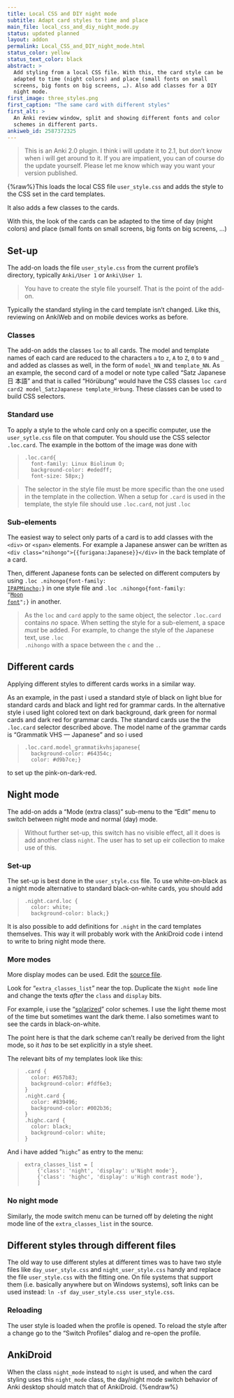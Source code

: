 ```yaml
---
title: Local CSS and DIY night mode
subtitle: Adapt card styles to time and place
main_file: local_css_and_diy_night_mode.py
status: updated planned
layout: addon
permalink: Local_CSS_and_DIY_night_mode.html
status_color: yellow
status_text_color: black
abstract: >
  Add styling from a local CSS file. With this, the card style can be
  adapted to time (night colors) and place (small fonts on small
  screens, big fonts on big screens, …). Also add classes for a DIY
  night mode.
first_image: three_styles.png
first_caption: "The same card with different styles"
first_alt: >
  An Anki review window, split and showing different fonts and color
  schemes in different parts.
ankiweb_id: 2587372325
---
```


<blockquote class="nb">This is an Anki 2.0 plugin. I think i will
update it to 2.1, but don’t know when i will get around to it. If you
are impatient, you can of course do the update yourself. Please let me
know which way you want your version published.</blockquote>


{%raw%}This loads the local CSS file `user_style.css` and adds the style to
the CSS set in the card templates.

It also adds a few classes to the cards.

With this, the look of the cards can be adapted to the time of day
(night colors) and place (small fonts on small screens, big fonts on
big screens, …)

## Set-up

The add-on loads the file `user_style.css` from the current profile’s
directory, typically `Anki/User 1` or `Anki\User 1`.

<blockquote class="nb">You have to create the style file yourself. That is the point of the add-on.</blockquote>

Typically the standard styling in the card template isn’t
changed. Like this, reviewing on AnkiWeb and on mobile devices works
as before.

### Classes

The add-on adds the classes `loc` to all cards. The model and template
names of each card are reduced to the characters `a` to `z`, `A` to
`Z`, `0` to `9` and `_` and added as classes as well, in the form of
`model_NN` and `template_NN`. As an example, the second card of a
model or note type called <q lang="de">Satz Japanese <span lang="ja">日
本語</span></q> and that is called <q lang="de">Hörübung</q> would
have the CSS classes `loc card card2 model_SatzJapanese
template_Hrbung`. These classes can be used to build CSS selectors.

### Standard use

To apply a style to the whole card only on a specific computer, use the
`user_sytle.css` file on that computer. You should use the CSS selector
`.loc.card`. The example in the bottom of the image was done with
<blockquote><pre><code>.loc.card{
  font-family: Linux Biolinum O;
  background-color: #ededff;
  font-size: 58px;}</code></pre></blockquote>

<blockquote class="nb"> The selector in the style file must be more
specific than the one used in the template in the collection. When a
setup for <code>.card</code> is used in the template, the style file should use
<code>.loc.card</code>, not just <code>.loc</code> </blockquote>


### Sub-elements

The easiest way to select only parts of a card is to add classes with
the `<div>` or `<span>` elements. For example a Japanese answer can be
written as `<div class="nihongo">{{furigana:Japanese}}</div>` in the
back template of a card.

Then, different Japanese fonts can be selected on different computers
by using <code>.loc .nihongo{font-family:
<a href="http://ossipedia.ipa.go.jp/ipafont/index.html">IPAPMincho</a>;}</code> in
one style file and <code>.loc .nihongo{font-family:
"<a href="http://cooltext.com/Download-Font-%E6%9C%88+Moon">Moon font</a>";}</code>
in another.

<blockquote class="nb">
As the <code>loc</code> and <code>card</code> apply to the same object, the
selector <code>.loc.card</code> contains <em>no</em> space. When setting
the style for a sub-element, a space <em>must</em> be added. For
example, to change the style of the Japanese text, use <code>.loc
.nihongo</code> with a space between the <code>c</code> and the <code>.</code>.
</blockquote>


## Different cards

Applying different styles to different cards works in a similar way.

As an example, in the past i used a standard style of black on light
blue for standard cards and black and light red for grammar cards. In
the alternative style i used light colored text on dark background,
dark green for normal cards and dark red for grammar cards. The
standard cards use the the `.loc.card` selector described above. The
model name of the grammar cards is <q lang="de">Grammatik VHS —
Japanese</q> and so i used
<blockquote><pre><code>.loc.card.model_grammatikvhsjapanese{
  background-color: #64354c;
  color: #d9b7ce;}</code></pre></blockquote>
to set up the pink-on-dark-red.

## Night mode

The add-on adds a <q>Mode (extra class)</q> sub-menu to the <q>Edit</q> menu to
switch between night mode and normal (day) mode.

<blockquote class="nb">
Without further set-up, this switch has no visible effect,
all it does is add another class <code>night</code>. The user has to set up
eir collection to make use of this.
</blockquote>

### Set-up

The set-up is best done in the `user_style.css` file. To use
white-on-black as a night mode alternative to standard black-on-white
cards, you should add
<blockquote><pre><code>.night.card.loc {
  color: white;
  background-color: black;}
</code></pre></blockquote>


It is also possible to add definitions for `.night` in the card
templates themselves. This way it will probably work with the
AnkiDroid code i intend to write to bring night mode there.

### More modes

More display modes can be used. Edit the
[source file](https://github.com/ospalh/anki-addons/blob/master/local_css_and_diy_night_mode.py).

Look for <q>`extra_classes_list`</q> near the top. Duplicate the `Night
mode` line and change the texts *after* the `class` and `display`
bits.

For example, i use the
<q>[solarized](http://ethanschoonover.com/solarized)</q> color schemes. I
use the light theme most of the time but sometimes want the dark
theme. I also sometimes want to see the cards in black-on-white.

The point here is that the dark scheme can’t really be derived from
the light mode, so it *has* to be set explicitly in a style sheet.

The relevant bits of my templates look like this:
<blockquote><pre><code>.card {
  color: #657b83;
  background-color: #fdf6e3;
}
.night.card {
  color: #839496;
  background-color: #002b36;
}
.highc.card {
  color: black;
  background-color: white;
}</code></pre></blockquote>

And i have added <q>`highc`</q> as entry to the menu:
<blockquote><pre><code>extra_classes_list = [
    {'class': 'night', 'display': u'Night mode'},
    {'class': 'highc', 'display': u'High contrast mode'},
    ]</code></pre></blockquote>


### No night mode

Similarly, the mode switch menu can be turned off by deleting the
night mode line of the `extra_classes_list` in the source.

## Different styles through different files

The old way to use different styles at different times was to have two
style files like `day_user_style.css` and `night_user_style.css` handy
and replace the file `user_style.css` with the fitting one. On file
systems that support them (i.e. basically anywhere but on Windows
systems), soft links can be used instead: `ln -sf day_user_style.css
user_style.css`.

### Reloading

The user style is loaded when the profile is opened. To reload the
style after a change go to the <q>Switch Profiles</q> dialog and re-open the
profile.


## AnkiDroid

When the class `night_mode` instead to `night` is used, and when the card styling uses this `night_mode` class, the day/night mode switch behavior of Anki desktop should match that of AnkiDroid.
{%endraw%}
